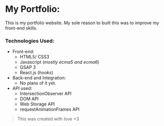 # My Portfolio:

This is my portfolio website. My sole reason to built this was to improve my front-end skills.

### Technologies Used:

-   Front-end:
    -   HTML5/ CSS3
    -   Javascript (_mostly ecma5 and ecma6_)
    -   GSAP 3
    -   React.js (_hooks_)
-   Back-end and Integration:
    -   No plans of it yet.
-   API used:
    -   IntersectionObserver API
    -   DOM API
    -   Web Storage API
    -   requestAnimationFrames API

> This was created with love <3
